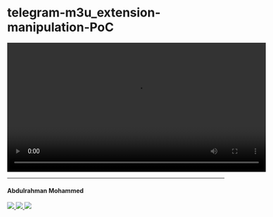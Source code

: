 # telegram-m3u_extension-manipulation-PoC




<video width="600" controls>
  <source src="https://raw.githubusercontent.com/De3vil/telegram-m3u_extension-manipulation-PoC/main/src/output.mp4" type="video/mp4">
  Your browser does not support the video tag.
</video>


***
<h4> Abdulrahman Mohammed </h4>
  <a href="https://t.me/De3vil_3">
     <img src="https://img.shields.io/badge/De3vil_3-blue?style=for-the-badge&logo=Telegram&logoColor=00AEFF&labelColor=black&color=black">
</a>
  <a href="https://www.facebook.com/De3vil.3">
     <img src="https://img.shields.io/badge/De3vil.3-blue?style=for-the-badge&logo=Facebook&logoColor=00AEFF&labelColor=black&color=black">
  </a>
</a>
  <a href="https://x.com/De3vil0">
     <img src="https://img.shields.io/badge/De3vil0-blue?style=for-the-badge&logo=x&logoColor=00AEFF&labelColor=black&color=black">
  </a>

